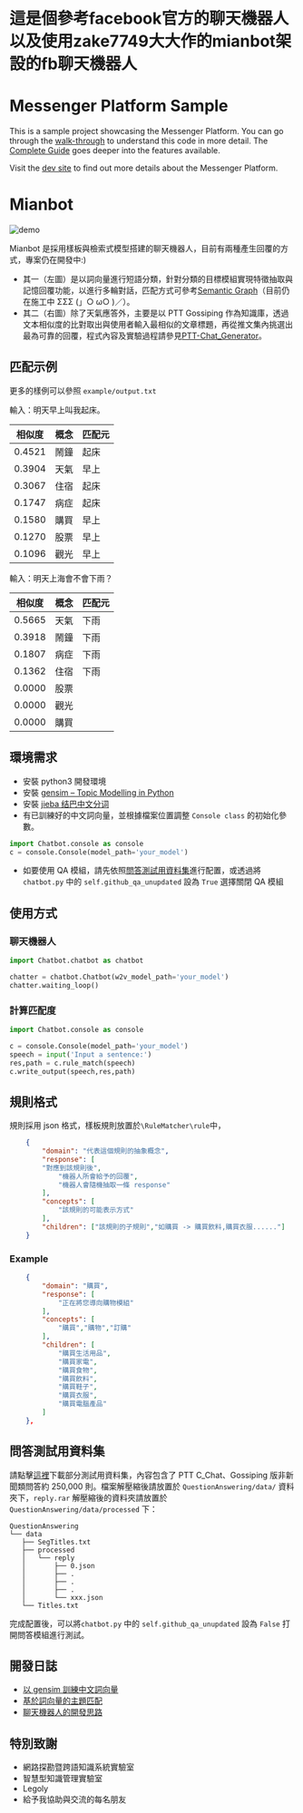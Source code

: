 # 這是個參考facebook官方的聊天機器人以及使用zake7749大大作的mianbot架設的fb聊天機器人
# Messenger Platform Sample

This is a sample project showcasing the Messenger Platform. You can go through the [walk-through](https://developers.facebook.com/docs/messenger-platform/quickstart) to understand this code in more detail. The [Complete Guide](https://developers.facebook.com/docs/messenger-platform/implementation) goes deeper into the features available.

Visit the [dev site](https://developers.facebook.com/docs/messenger-platform/) to find out more details about the Messenger Platform.

# Mianbot

![demo](https://raw.githubusercontent.com/zake7749/Chatbot/master/docs/demo.png)

Mianbot 是採用樣板與檢索式模型搭建的聊天機器人，目前有兩種產生回覆的方式，專案仍在開發中:)

* 其一（左圖）是以詞向量進行短語分類，針對分類的目標模組實現特徵抽取與記憶回覆功能，以進行多輪對話，匹配方式可參考[Semantic Graph](https://github.com/zake7749/Semantic-Graph)（目前仍在施工中 ΣΣΣ (」○ ω○ )／）。
* 其二（右圖）除了天氣應答外，主要是以 PTT Gossiping 作為知識庫，透過文本相似度的比對取出與使用者輸入最相似的文章標題，再從推文集內挑選出最為可靠的回覆，程式內容及實驗過程請參見[PTT-Chat_Generator](https://github.com/zake7749/PTT-Chat-Generator)。

## 匹配示例

更多的樣例可以參照 `example/output.txt`

輸入：明天早上叫我起床。

|相似度|概念|匹配元|
|------|----|------|
|0.4521|鬧鐘|起床|
|0.3904|天氣|早上|
|0.3067|住宿|起床|
|0.1747|病症|起床|
|0.1580|購買|早上|
|0.1270|股票|早上|
|0.1096|觀光|早上|

輸入：明天上海會不會下雨？

|相似度|概念|匹配元|
|------|----|------|
|0.5665|天氣|下雨|
|0.3918|鬧鐘|下雨|
|0.1807|病症|下雨|
|0.1362|住宿|下雨|
|0.0000|股票||
|0.0000|觀光||
|0.0000|購買||

## 環境需求

* 安裝 python3 開發環境
* 安裝 [gensim – Topic Modelling in Python](https://github.com/RaRe-Technologies/gensim)
* 安裝 [jieba 结巴中文分词 ](https://github.com/fxsjy/jieba)
* 有已訓練好的中文詞向量，並根據檔案位置調整 `Console class` 的初始化參數。

```python
import Chatbot.console as console
c = console.Console(model_path='your_model')
```

* 如要使用 QA 模組，請先依照[問答測試用資料集](https://github.com/zake7749/Chatbot#%E5%95%8F%E7%AD%94%E6%B8%AC%E8%A9%A6%E7%94%A8%E8%B3%87%E6%96%99%E9%9B%86)進行配置，或透過將`chatbot.py` 中的 `self.github_qa_unupdated` 設為 `True` 選擇關閉 QA 模組

## 使用方式

### 聊天機器人

```python
import Chatbot.chatbot as chatbot

chatter = chatbot.Chatbot(w2v_model_path='your_model')
chatter.waiting_loop()
```

### 計算匹配度

```python
import Chatbot.console as console

c = console.Console(model_path='your_model')
speech = input('Input a sentence:')
res,path = c.rule_match(speech)
c.write_output(speech,res,path)
```

## 規則格式

規則採用 json 格式，樣板規則放置於`\RuleMatcher\rule`中，

```json
    {
        "domain": "代表這個規則的抽象概念",
        "response": [
		"對應到該規則後",
        	"機器人所會給予的回覆",
        	"機器人會隨機抽取一條 response"
        ],
        "concepts": [
            "該規則的可能表示方式"
        ],
        "children": ["該規則的子規則","如購買 -> 購買飲料,購買衣服......"]
    }
```

### Example

```json
    {
        "domain": "購買",
        "response": [
        	"正在將您導向購物模組"
        ],
        "concepts": [
            "購買","購物","訂購"
        ],
        "children": [
            "購買生活用品",
            "購買家電",
            "購買食物",
            "購買飲料",
            "購買鞋子",
            "購買衣服",
            "購買電腦產品"
        ]
    },
```
## 問答測試用資料集

請點擊[這裡](https://drive.google.com/file/d/0BxfXm7KkNKc-RkY2Z1pONUlqODg/view?usp=sharing)下載部分測試用資料集，內容包含了 PTT C_Chat、Gossiping 版非新聞類問答約 250,000 則。檔案解壓縮後請放置於 `QuestionAnswering/data/` 資料夾下，`reply.rar` 解壓縮後的資料夾請放置於 `QuestionAnswering/data/processed` 下：
```
QuestionAnswering
└── data
   ├── SegTitles.txt
   ├── processed
   │   └── reply
   │       ├── 0.json
   │       ├── .
   │       ├── .
   │       ├── .
   │       └── xxx.json
   └── Titles.txt
```
完成配置後，可以將`chatbot.py` 中的 `self.github_qa_unupdated` 設為 `False` 打開問答模組進行測試。

## 開發日誌

* [以 gensim 訓練中文詞向量](http://zake7749.github.io/2016/08/28/word2vec-with-gensim/)
* [基於詞向量的主題匹配](http://zake7749.github.io/2016/08/30/chatterbot-with-word2vec/)
* [聊天機器人的開發思路](http://zake7749.github.io/2016/12/17/how-to-develop-chatbot/)

## 特別致謝

* 網路探勘暨跨語知識系統實驗室
* 智慧型知識管理實驗室
* Legoly
* 給予我協助與交流的每名朋友
